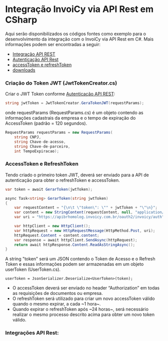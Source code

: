 # Integração InvoiCy via API Rest em CSharp

Aqui serão disponibilizados os códigos fontes como exemplo para o desenvolvimento da integração com o InvoiCy via API Rest em C#.
Mais informações podem ser encontradas a seguir:
- [Integração API REST](https://desenvolvedores.migrate.info/2020/06/integracao-via-api-rest-para-emissao-de-documentos/ "Integração API REST")
- [Autenticação API Rest](https://desenvolvedores.migrate.info/2021/06/autenticacao-api-rest/)
- [accessToken e refreshToken](https://desenvolvedores.migrate.info/2020/06/integracao-via-api-rest-para-emissao-de-documentos/#:~:text=accessToken%20e%20refreshToken)
- [downloads](https://desenvolvedores.migrate.info/downloads/)

### Criação do Token JWT (JwtTokenCreator.cs)
Criar o JWT Token conforme [Autenticação API REST](https://desenvolvedores.migrate.info/2021/06/autenticacao-api-rest/):

```csharp 
string jwtToken = JwtTokenCreator.GeraTokenJWT(requestParams);
```

onde requestParams (RequestParams.cs) é um objeto contendo as informações cadastrais da empresa e o tempo de expiração do AccessToken (padrão = 120 segundos).

```csharp 
RequestParams requestParams = new RequestParams(
    string CNPJ, 
    string Chave-de-acesso,
    string Chave-de-parceiro, 
    int TempoExpiracao);
```

### AccessToken e RefreshToken
Tendo criado o primeiro token JWT, deverá ser enviado para a API de autenticação para obter o refreshToken e accessToken. 

```csharp
var token = await GerarToken(jwtToken);

async Task<string> GerarToken(string jwtToken)
{
    var requestContent = "{\n\t \"token\": \"" + jwtToken + "\"\n}";
    var content = new StringContent(requestContent, null, "application/json");
    var uri = "https://apibrhomolog.invoicy.com.br/oauth2/invoicy/auth";

    var httpClient = new HttpClient();
    var httpRequest = new HttpRequestMessage(HttpMethod.Post, uri);
    httpRequest.Content = content.content;
    var response = await httpClient.SendAsync(httpRequest);
    return await httpResponse.Content.ReadAsStringAsync();
}
```

A string "token" será um JSON contendo o Token de Acesso e o Refresh Token e essas informações podem ser armazenadas em um objeto userToken (UserToken.cs). 

```
userToken = JsonSerializer.Deserialize<UserToken>(token);
```

- O accessToken deverá ser enviado no header “Authorization” em todas as requisições de documentos ou empresa.
- O refreshToken será utilizado para criar um novo accessToken válido quando o mesmo expirar, a cada ~1 hora~. 
- Quando expirar o refreshToken após ~24 horas~, será necessário realizar o mesmo processo descrito acima para obter um novo token válido.

### Integrações API Rest:
